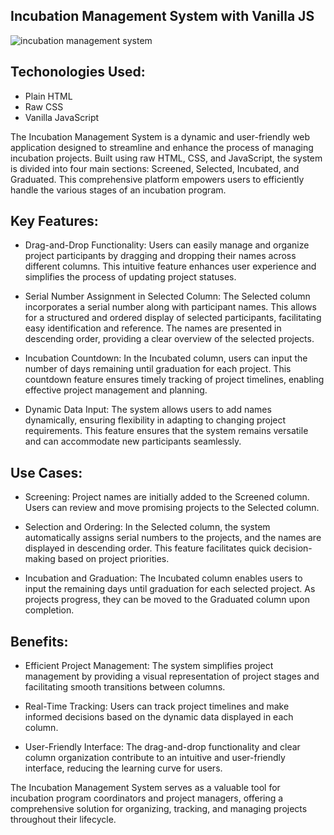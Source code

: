 ## Incubation Management System with Vanilla JS
![incubation management system](https://github.com/nafisreza/incubation-management-system/assets/68966649/7156a322-fbbb-4b65-899f-ecd09d8f6aa3)

## Techonologies Used: 
- Plain HTML
- Raw CSS
- Vanilla JavaScript

The Incubation Management System is a dynamic and user-friendly web application designed to streamline and enhance the process of managing incubation projects. Built using raw HTML, CSS, and JavaScript, the system is divided into four main sections: Screened, Selected, Incubated, and Graduated. This comprehensive platform empowers users to efficiently handle the various stages of an incubation program.

## Key Features:

- Drag-and-Drop Functionality:
Users can easily manage and organize project participants by dragging and dropping their names across different columns. This intuitive feature enhances user experience and simplifies the process of updating project statuses.

- Serial Number Assignment in Selected Column:
The Selected column incorporates a serial number along with participant names. This allows for a structured and ordered display of selected participants, facilitating easy identification and reference. The names are presented in descending order, providing a clear overview of the selected projects.

- Incubation Countdown:
In the Incubated column, users can input the number of days remaining until graduation for each project. This countdown feature ensures timely tracking of project timelines, enabling effective project management and planning.

- Dynamic Data Input:
The system allows users to add names dynamically, ensuring flexibility in adapting to changing project requirements. This feature ensures that the system remains versatile and can accommodate new participants seamlessly.

## Use Cases:

- Screening:
Project names are initially added to the Screened column. Users can review and move promising projects to the Selected column.

- Selection and Ordering:
In the Selected column, the system automatically assigns serial numbers to the projects, and the names are displayed in descending order. This feature facilitates quick decision-making based on project priorities.

- Incubation and Graduation:
The Incubated column enables users to input the remaining days until graduation for each selected project. As projects progress, they can be moved to the Graduated column upon completion.

## Benefits:

- Efficient Project Management:
The system simplifies project management by providing a visual representation of project stages and facilitating smooth transitions between columns.

- Real-Time Tracking:
Users can track project timelines and make informed decisions based on the dynamic data displayed in each column.

- User-Friendly Interface:
The drag-and-drop functionality and clear column organization contribute to an intuitive and user-friendly interface, reducing the learning curve for users.

The Incubation Management System serves as a valuable tool for incubation program coordinators and project managers, offering a comprehensive solution for organizing, tracking, and managing projects throughout their lifecycle.
